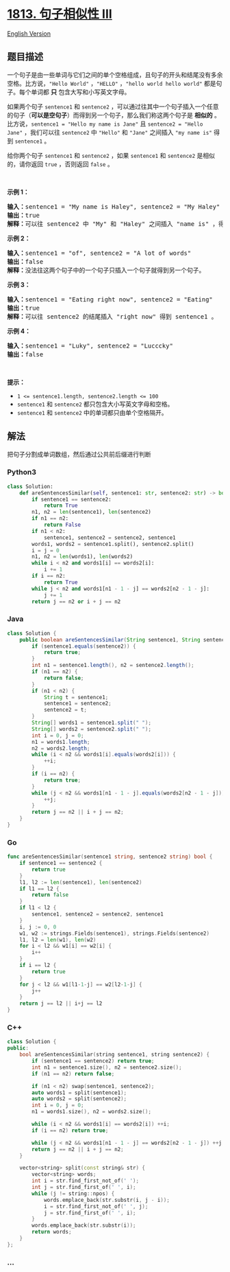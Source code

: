 # [1813. 句子相似性 III](https://leetcode.cn/problems/sentence-similarity-iii)

[English Version](/solution/1800-1899/1813.Sentence%20Similarity%20III/README_EN.md)

## 题目描述

<!-- 这里写题目描述 -->

<p>一个句子是由一些单词与它们之间的单个空格组成，且句子的开头和结尾没有多余空格。比方说，<code>"Hello World"</code> ，<code>"HELLO"</code> ，<code>"hello world hello world"</code> 都是句子。每个单词都 <strong>只</strong> 包含大写和小写英文字母。</p>

<p>如果两个句子 <code>sentence1</code> 和 <code>sentence2</code> ，可以通过往其中一个句子插入一个任意的句子（<strong>可以是空句子</strong>）而得到另一个句子，那么我们称这两个句子是 <strong>相似的</strong> 。比方说，<code>sentence1 = "Hello my name is Jane"</code> 且 <code>sentence2 = "Hello Jane"</code> ，我们可以往 <code>sentence2</code> 中 <code>"Hello"</code> 和 <code>"Jane"</code> 之间插入 <code>"my name is"</code> 得到 <code>sentence1</code> 。</p>

<p>给你两个句子 <code>sentence1</code> 和 <code>sentence2</code> ，如果<em> </em><code>sentence1</code> 和<em> </em><code>sentence2</code> 是相似的，请你返回 <code>true</code> ，否则返回 <code>false</code> 。</p>

<p> </p>

<p><strong>示例 1：</strong></p>

<pre><b>输入：</b>sentence1 = "My name is Haley", sentence2 = "My Haley"
<b>输出：</b>true
<b>解释：</b>可以往 sentence2 中 "My" 和 "Haley" 之间插入 "name is" ，得到 sentence1 。
</pre>

<p><strong>示例 2：</strong></p>

<pre><b>输入：</b>sentence1 = "of", sentence2 = "A lot of words"
<b>输出：</b>false
<strong>解释：</strong>没法往这两个句子中的一个句子只插入一个句子就得到另一个句子。
</pre>

<p><strong>示例 3：</strong></p>

<pre><b>输入：</b>sentence1 = "Eating right now", sentence2 = "Eating"
<b>输出：</b>true
<b>解释：</b>可以往 sentence2 的结尾插入 "right now" 得到 sentence1 。
</pre>

<p><strong>示例 4：</strong></p>

<pre><b>输入：</b>sentence1 = "Luky", sentence2 = "Lucccky"
<b>输出：</b>false
</pre>

<p> </p>

<p><strong>提示：</strong></p>

<ul>
	<li><code>1 &lt;= sentence1.length, sentence2.length &lt;= 100</code></li>
	<li><code>sentence1</code> 和 <code>sentence2</code> 都只包含大小写英文字母和空格。</li>
	<li><code>sentence1</code> 和 <code>sentence2</code> 中的单词都只由单个空格隔开。</li>
</ul>

## 解法

<!-- 这里可写通用的实现逻辑 -->

把句子分割成单词数组，然后通过公共前后缀进行判断

<!-- tabs:start -->

### **Python3**

<!-- 这里可写当前语言的特殊实现逻辑 -->

```python
class Solution:
    def areSentencesSimilar(self, sentence1: str, sentence2: str) -> bool:
        if sentence1 == sentence2:
            return True
        n1, n2 = len(sentence1), len(sentence2)
        if n1 == n2:
            return False
        if n1 < n2:
            sentence1, sentence2 = sentence2, sentence1
        words1, words2 = sentence1.split(), sentence2.split()
        i = j = 0
        n1, n2 = len(words1), len(words2)
        while i < n2 and words1[i] == words2[i]:
            i += 1
        if i == n2:
            return True
        while j < n2 and words1[n1 - 1 - j] == words2[n2 - 1 - j]:
            j += 1
        return j == n2 or i + j == n2
```

### **Java**

<!-- 这里可写当前语言的特殊实现逻辑 -->

```java
class Solution {
    public boolean areSentencesSimilar(String sentence1, String sentence2) {
        if (sentence1.equals(sentence2)) {
            return true;
        }
        int n1 = sentence1.length(), n2 = sentence2.length();
        if (n1 == n2) {
            return false;
        }
        if (n1 < n2) {
            String t = sentence1;
            sentence1 = sentence2;
            sentence2 = t;
        }
        String[] words1 = sentence1.split(" ");
        String[] words2 = sentence2.split(" ");
        int i = 0, j = 0;
        n1 = words1.length;
        n2 = words2.length;
        while (i < n2 && words1[i].equals(words2[i])) {
            ++i;
        }
        if (i == n2) {
            return true;
        }
        while (j < n2 && words1[n1 - 1 - j].equals(words2[n2 - 1 - j])) {
            ++j;
        }
        return j == n2 || i + j == n2;
    }
}
```

### **Go**

```go
func areSentencesSimilar(sentence1 string, sentence2 string) bool {
	if sentence1 == sentence2 {
		return true
	}
	l1, l2 := len(sentence1), len(sentence2)
	if l1 == l2 {
		return false
	}
	if l1 < l2 {
		sentence1, sentence2 = sentence2, sentence1
	}
	i, j := 0, 0
	w1, w2 := strings.Fields(sentence1), strings.Fields(sentence2)
	l1, l2 = len(w1), len(w2)
	for i < l2 && w1[i] == w2[i] {
		i++
	}
	if i == l2 {
		return true
	}
	for j < l2 && w1[l1-1-j] == w2[l2-1-j] {
		j++
	}
	return j == l2 || i+j == l2
}
```

### **C++**

```cpp
class Solution {
public:
    bool areSentencesSimilar(string sentence1, string sentence2) {
        if (sentence1 == sentence2) return true;
        int n1 = sentence1.size(), n2 = sentence2.size();
        if (n1 == n2) return false;

        if (n1 < n2) swap(sentence1, sentence2);
        auto words1 = split(sentence1);
        auto words2 = split(sentence2);
        int i = 0, j = 0;
        n1 = words1.size(), n2 = words2.size();

        while (i < n2 && words1[i] == words2[i]) ++i;
        if (i == n2) return true;

        while (j < n2 && words1[n1 - 1 - j] == words2[n2 - 1 - j]) ++j;
        return j == n2 || i + j == n2;
    }

    vector<string> split(const string& str) {
        vector<string> words;
        int i = str.find_first_not_of(' ');
        int j = str.find_first_of(' ', i);
        while (j != string::npos) {
            words.emplace_back(str.substr(i, j - i));
            i = str.find_first_not_of(' ', j);
            j = str.find_first_of(' ', i);
        }
        words.emplace_back(str.substr(i));
        return words;
    }
};
```

### **...**

```

```

<!-- tabs:end -->
